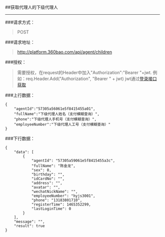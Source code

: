 ##获取代理人的下级代理人

------------

###请求方式：
> POST

###请求地址：
> http://platform.360bao.com/api/agent/children

###授权：
> 需要授权，在request的Header中加入"Authorization":"Bearer "+jwt.
  例如：req.Header.Add("Authorization", "Bearer " + jwt)
  jwt通过[登录接口获取](https://github.com/360bao/Manual/blob/master/%E5%BC%80%E6%94%BE%E5%B9%B3%E5%8F%B0/%E9%94%80%E5%94%AE%E7%AE%A1%E7%90%86api/v4/%E8%B4%A6%E5%8F%B7%E6%8E%A7%E5%88%B6/%E7%99%BB%E5%BD%95.md)
  
###上行数据：
```
{
    "agentId":"57305a56061e5f8415455a01",
    "fullName":"下级代理人姓名（支付模糊查询）",
    "phone":"下级代理人手机号（支付模糊查询）",
    "employeeNumber":"下级代理人工号（支付模糊查询）"
}

```

###下行数据：
```
{
    "data": [
        {
            "agentId": "57305a59061e5f8415455a3c",
            "fullName": "陈金龙",
            "sex": 0,
            "birthday": "",
            "idCardNo": "",
            "address": "",
            "avatar": "",
            "wechatNickName": "",
            "employeeNumber": "hyjs3001",
            "phone": "13183801710",
            "registerTime": 1465352299,
            "lastLoginTime": 0
        }
    ],
    "message": "",
    "result": true
}
```

